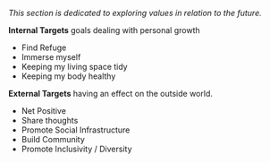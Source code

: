 *This section is dedicated to exploring values in relation to the future.*

**Internal Targets** goals dealing with personal growth

- Find Refuge
- Immerse myself
- Keeping my living space tidy
- Keeping my body healthy

**External Targets** having an effect on the outside world.

- Net Positive
- Share thoughts
- Promote Social Infrastructure
- Build Community
- Promote Inclusivity / Diversity
